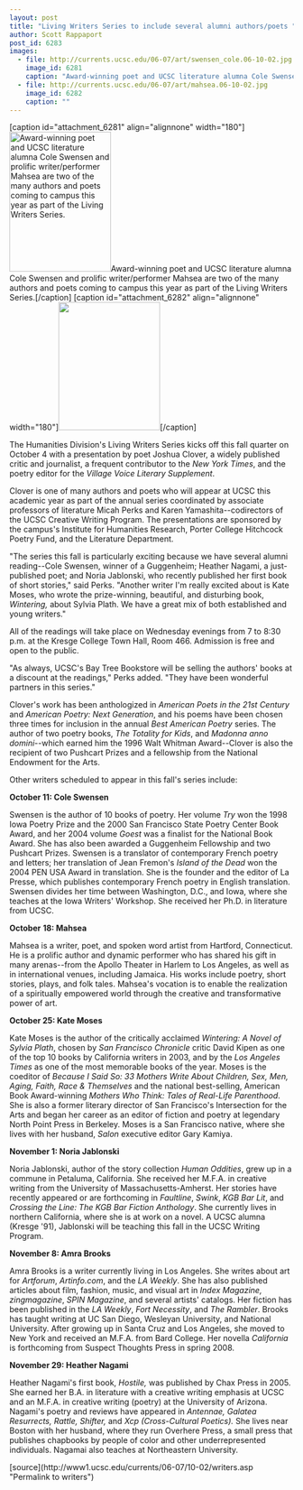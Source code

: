 ```yaml
---
layout: post
title: "Living Writers Series to include several alumni authors/poets "
author: Scott Rappaport
post_id: 6283
images:
  - file: http://currents.ucsc.edu/06-07/art/swensen_cole.06-10-02.jpg
    image_id: 6281
    caption: "Award-winning poet and UCSC literature alumna Cole Swensen and prolific writer/performer Mahsea are two of the many authors and poets coming to campus this year as part of the Living Writers Series."
  - file: http://currents.ucsc.edu/06-07/art/mahsea.06-10-02.jpg
    image_id: 6282
    caption: ""
---
```


[caption id="attachment_6281" align="alignnone" width="180"]<a href="http://localhost/mysite/wp-content/uploads/2006/10/swensen_cole.06-10-02.jpg"><img class="size-full wp-image-6281" src="http://localhost/mysite/wp-content/uploads/2006/10/swensen_cole.06-10-02.jpg" alt="Award-winning poet and UCSC literature alumna Cole Swensen and prolific writer/performer Mahsea are two of the many authors and poets coming to campus this year as part of the Living Writers Series." width="180" height="248" /></a>Award-winning poet and UCSC literature alumna Cole Swensen and prolific writer/performer Mahsea are two of the many authors and poets coming to campus this year as part of the Living Writers Series.[/caption]
[caption id="attachment_6282" align="alignnone" width="180"]<a href="http://localhost/mysite/wp-content/uploads/2006/10/mahsea.06-10-02.jpg"><img class="size-full wp-image-6282" src="http://localhost/mysite/wp-content/uploads/2006/10/mahsea.06-10-02.jpg" alt="" width="180" height="227" /></a>[/caption]
<a name="content" id="content"></a>
<p>
  The Humanities Division's Living Writers Series kicks off this fall quarter on October 4 with a presentation by poet Joshua Clover, a widely published critic and journalist, a frequent contributor to the <i>New York Times</i>, and the poetry editor for the <i>Village Voice Literary Supplement</i>.
</p>
<p>
  Clover is one of many authors and poets who will appear at UCSC this academic year as part of the annual series coordinated by associate professors of literature Micah Perks and Karen Yamashita--codirectors of the UCSC Creative Writing Program. The presentations are sponsored by the campus's Institute for Humanities Research, Porter College Hitchcock Poetry Fund, and the Literature Department.
</p>
<p>
  "The series this fall is particularly exciting because we have several alumni reading--Cole Swensen, winner of a Guggenheim; Heather Nagami, a just-published poet; and Noria Jablonski, who recently published her first book of short stories," said Perks. "Another writer I'm really excited about is Kate Moses, who wrote the prize-winning, beautiful, and disturbing book, <i>Wintering,</i> about Sylvia Plath. We have a great mix of both established and young writers."
</p>
<p>
  All of the readings will take place on Wednesday evenings from 7 to 8:30 p.m. at the Kresge College Town Hall, Room 466. Admission is free and open to the public.
</p>
<p>
  "As always, UCSC's Bay Tree Bookstore will be selling the authors' books at a discount at the readings," Perks added. "They have been wonderful partners in this series."
</p>
<p>
  Clover's work has been anthologized in <i>American Poets in the 21st Century</i> and <i>American Poetry: Next Generation</i>, and his poems have been chosen three times for inclusion in the annual <i>Best American Poetry</i> series. The author of two poetry books, <i>The Totality for Kids</i>, and <i>Madonna anno domini</i>--which earned him the 1996 Walt Whitman Award--Clover is also the recipient of two Pushcart Prizes and a fellowship from the National Endowment for the Arts.
</p>
<p>
  Other writers scheduled to appear in this fall's series include:
</p><strong>October 11: Cole Swensen</strong>
<p>
  Swensen is the author of 10 books of poetry. Her volume <i>Try</i> won the 1998 Iowa Poetry Prize and the 2000 San Francisco State Poetry Center Book Award, and her 2004 volume <i>Goest</i> was a finalist for the National Book Award. She has also been awarded a Guggenheim Fellowship and two Pushcart Prizes. Swensen is a translator of contemporary French poetry and letters; her translation of Jean Fremon's <i>Island of the Dead</i> won the 2004 PEN USA Award in translation. She is the founder and the editor of La Presse, which publishes contemporary French poetry in English translation. Swensen divides her time between Washington, D.C., and Iowa, where she teaches at the Iowa Writers' Workshop. She received her Ph.D. in literature from UCSC.
</p>
<p>
  <strong>Oct</strong><strong>ober</strong> <strong>18: Mahsea</strong>
</p>
<p>
  Mahsea is a writer, poet, and spoken word artist from Hartford, Connecticut. He is a prolific author and dynamic performer who has shared his gift in many arenas--from the Apollo Theater in Harlem to Los Angeles, as well as in international venues, including Jamaica. His works include poetry, short stories, plays, and folk tales. Mahsea's vocation is to enable the realization of a spiritually empowered world through the creative and transformative power of art.
</p>
<p>
  <strong>Oct</strong><strong>ober 25: Kate Moses</strong>
</p>
<p>
  Kate Moses is the author of the critically acclaimed <i>Wintering: A Novel of Sylvia Plath</i>, chosen by <i>San Francisco Chronicle</i> critic David Kipen as one of the top 10 books by California writers in 2003, and by the <i>Los Angeles Times</i> as one of the most memorable books of the year. Moses is the coeditor of <i>Because I Said So: 33 Mothers Write About Children, Sex, Men, Aging, Faith, Race &amp; Themselves</i> and the national best-selling, American Book Award-winning <i>Mothers Who Think: Tales of Real-Life Parenthood</i>. She is also a former literary director of San Francisco's Intersection for the Arts and began her career as an editor of fiction and poetry at legendary North Point Press in Berkeley. Moses is a San Francisco native, where she lives with her husband, <i>Salon</i> executive editor Gary Kamiya.
</p>
<p>
  <strong>November 1: Noria Jablonski</strong>
</p>
<p>
  Noria Jablonski, author of the story collection <i>Human Oddities</i>, grew up in a commune in Petaluma, California. She received her M.F.A. in creative writing from the University of Massachusetts-Amherst. Her stories have recently appeared or are forthcoming in <i>Faultline</i>, <i>Swink</i>, <i>KGB Bar Lit</i>, and <i>Crossing the Line: The KGB Bar Fiction Anthology</i>. She currently lives in northern California, where she is at work on a novel. A UCSC alumna (Kresge '91), Jablonski will be teaching this fall in the UCSC Writing Program.
</p>
<p align="left">
  <strong>November 8: Amra Brooks</strong>
</p>
<p align="left">
  Amra Brooks is a writer currently living in Los Angeles. She writes about art for <i>Artforum</i>, <i>Artinfo.com</i>, and the <i>LA Weekly</i>. She has also published articles about film, fashion, music, and visual art in <i>Index Magazine, zingmagazine</i>, <i>SPIN Magazine</i>, and several artists' catalogs. Her fiction has been published in the <i>LA Weekly</i>, <i>Fort Necessity</i>, and <i>The Rambler</i>. Brooks has taught writing at UC San Diego, Wesleyan University, and National University. After growing up in Santa Cruz and Los Angeles, she moved to New York and received an M.F.A. from Bard College. Her novella <i>California</i> is forthcoming from Suspect Thoughts Press in spring 2008.
</p>
<p>
  <strong>November 29: Heather Nagami</strong>
</p>
<p>
  Heather Nagami's first book, <i>Hostile,</i> was published by Chax Press in 2005. She earned her B.A. in literature with a creative writing emphasis at UCSC and an M.F.A. in creative writing (poetry) at the University of Arizona. Nagami's poetry and reviews have appeared in <i>Antennae, Galatea Resurrects, Rattle, Shifter,</i> and <i>Xcp (Cross-Cultural Poetics).</i> She lives near Boston with her husband, where they run Overhere Press, a small press that publishes chapbooks by people of color and other underrepresented individuals. Nagamai also teaches at Northeastern University.
</p>
[source](http://www1.ucsc.edu/currents/06-07/10-02/writers.asp "Permalink to writers")
